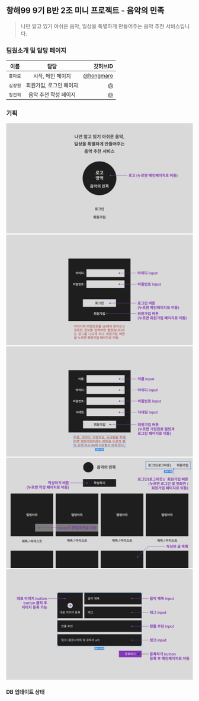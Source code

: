 ## 항해99 9기 B반 2조 미니 프로젝트 - 음악의 민족
> 나만 알고 있기 아쉬운 음악, 일상을 특별하게 만들어주는 음악 추천 서비스입니다.

### 팀원소개 및 담당 페이지
| 이름 | 담당 | 깃허브ID |
|---|:---:|---:|
| `홍마로` | 시작, 메인 페이지 | [@hongmaro](https://github.com/hongmaro) | 
| `김장원` | 회원가입, 로그인 페이지 | [@]() | 
| `정건희` | 음악 추천 작성 페이지 | [@]()|

### 기획
![image](KakaoTalk_20220919_151049194.png)
![image](KakaoTalk_20220919_151049194_01.png)
![image](KakaoTalk_20220919_151049194_02.png)
![image](KakaoTalk_20220919_151049194_03.png)
![image](KakaoTalk_20220919_151049194_04.png)

#### DB 업데이트 상태
